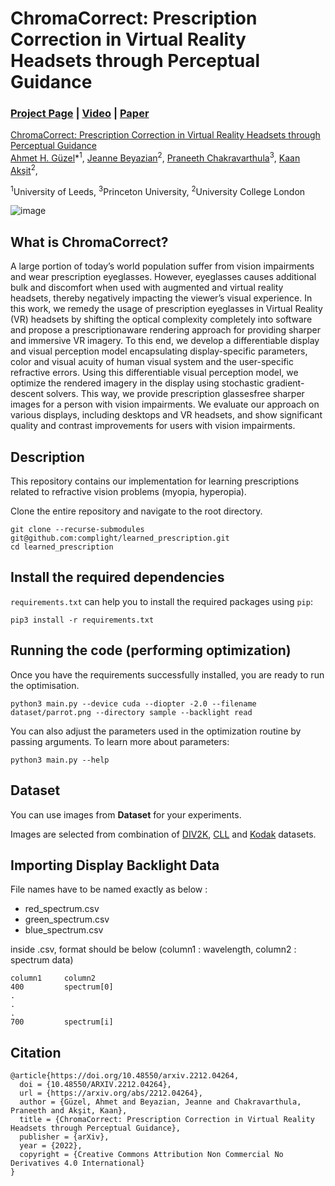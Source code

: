 # ChromaCorrect: Prescription Correction in Virtual Reality Headsets through Perceptual Guidance
### [Project Page](https://github.com/complight/ChromaCorrect) | [Video]() | [Paper](https://arxiv.org/abs/2212.04264)

[ChromaCorrect: Prescription Correction in Virtual Reality Headsets through Perceptual Guidance](https://arxiv.org/abs/2212.04264)  
 [Ahmet H. Güzel](https://aguzel.github.io/)\*<sup>1</sup>,
 [Jeanne Beyazian](https://www.linkedin.com/in/jeanne-beyazian/?trk=public_profile_browsemap&originalSubdomain=uk/)<sup>2</sup>,
 [Praneeth Chakravarthula](https://www.cs.unc.edu/~cpk/)<sup>3</sup>,
 [Kaan Akşit](https://kaanaksit.com/)<sup>2</sup>,
 
 <sup>1</sup>University of Leeds, <sup>3</sup>Princeton University, <sup>2</sup>University College London
 
 ![image](https://user-images.githubusercontent.com/46696280/214193337-b6f80d66-bfa4-4025-b63e-0400a0b50969.png)

 
## What is ChromaCorrect?

A large portion of today’s world population suffer from vision impairments and wear prescription eyeglasses. However, eyeglasses causes additional bulk and discomfort when used with augmented and virtual reality headsets, thereby negatively impacting the viewer’s visual experience. In this work, we remedy the usage of prescription
eyeglasses in Virtual Reality (VR) headsets by shifting the optical complexity completely into software and propose a prescriptionaware rendering approach for providing sharper and immersive VR imagery. To this end, we develop a differentiable display and visual perception model encapsulating display-specific parameters, color and visual acuity of human visual system and the user-specific refractive errors. Using this differentiable visual perception model,
we optimize the rendered imagery in the display using stochastic gradient-descent solvers. This way, we provide prescription glassesfree sharper images for a person with vision impairments. We evaluate our approach on various displays, including desktops and VR headsets, and show significant quality and contrast improvements
for users with vision impairments.

## Description

This repository contains our implementation for learning prescriptions related to refractive vision problems (myopia, hyperopia).

Clone the entire repository and navigate to the root directory.

```shell
git clone --recurse-submodules git@github.com:complight/learned_prescription.git
cd learned_prescription
```

## Install the required dependencies

`requirements.txt` can help you to install the required packages using `pip`:

```shell
pip3 install -r requirements.txt
```

## Running the code (performing optimization)

Once you have the requirements successfully installed, you are ready to run the optimisation.

```shell
python3 main.py --device cuda --diopter -2.0 --filename dataset/parrot.png --directory sample --backlight read
```

You can also adjust the parameters used in the optimization routine by passing arguments. To learn more about parameters:

```shell
python3 main.py --help
```
## Dataset 

You can use images from  **Dataset** for your experiments. 

Images are selected from combination of [DIV2K](https://data.vision.ee.ethz.ch/cvl/DIV2K/), [CLL](https://complightlab.com/) and [Kodak](http://r0k.us/graphics/kodak/) datasets.

## Importing Display Backlight Data

File names have to be named exactly as below : 
- red_spectrum.csv
- green_spectrum.csv
- blue_spectrum.csv

inside .csv, format should be below (column1 : wavelength, column2 : spectrum data)

    column1     column2
    400         spectrum[0]
    .
    .
    .
    700         spectrum[i]


## Citation

```
@article{https://doi.org/10.48550/arxiv.2212.04264,
  doi = {10.48550/ARXIV.2212.04264},  
  url = {https://arxiv.org/abs/2212.04264},  
  author = {Güzel, Ahmet and Beyazian, Jeanne and Chakravarthula, Praneeth and Akşit, Kaan},  
  title = {ChromaCorrect: Prescription Correction in Virtual Reality Headsets through Perceptual Guidance},  
  publisher = {arXiv},  
  year = {2022},  
  copyright = {Creative Commons Attribution Non Commercial No Derivatives 4.0 International}
}

```
